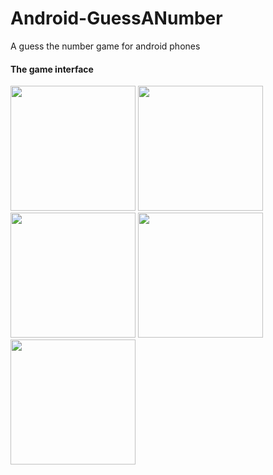 # Android-GuessANumber
A guess the number game for android phones
<h4>The game interface</h4>
<img src="https://liao0015.edumedia.ca/pictures/GuessANumber/GuessANumber-1.png" width="200"/>
<img src="https://liao0015.edumedia.ca/pictures/GuessANumber/GuessANumber-2.png" width="200"/>
<img src="https://liao0015.edumedia.ca/pictures/GuessANumber/GuessANumber-3.png" width="200"/>
<img src="https://liao0015.edumedia.ca/pictures/GuessANumber/GuessANumber-4.png" width="200"/>
<img src="https://liao0015.edumedia.ca/pictures/GuessANumber/GuessANumber-5.png" width="200"/>
